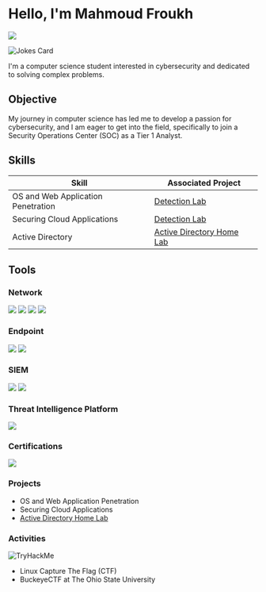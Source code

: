 # Hello, I'm Mahmoud Froukh
<a href="https://www.linkedin.com/in/mahmoud-froukh/"><img src="https://img.shields.io/badge/-LinkedIn-0072b1?&style=for-the-badge&logo=linkedin&logoColor=white" /></a>

![Jokes Card](https://readme-jokes.vercel.app/api?hideBorder)


I'm a computer science student interested in cybersecurity and dedicated to solving complex problems.

## Objective
My journey in computer science has led me to develop a passion for cybersecurity, and I am eager to get into the field, specifically to join a Security Operations Center (SOC) 
as a Tier 1 Analyst.

## Skills

| Skill                                         | Associated Project         |
|-----------------------------------------------|----------------------------|
| OS and Web Application Penetration            | <a href="https://google.com">Detection Lab</a>|
| Securing Cloud Applications                   | <a href="https://google.com">Detection Lab</a>|
| Active Directory                              | <a href="https://github.com/MahmoudFroukh/Active-Directory-Home-Lab/tree/main"> Active Directory Home Lab</a> |

## Tools

### Network
<div>
    <img src="https://img.shields.io/badge/-Wireshark-1679A7?&style=for-the-badge&logo=Wireshark&logoColor=white" />
    <img src="https://img.shields.io/badge/-TShark-0A2C42?&style=for-the-badge&logo=Wireshark&logoColor=white" />
    <img src="https://img.shields.io/badge/-Zeek-777BB4?&style=for-the-badge&logo=Zeek&logoColor=white" />
    <img src="https://img.shields.io/badge/-Network%20Miner-FFCC00?&style=for-the-badge&logo=NetworkMiner&logoColor=black" />
</div>

### Endpoint
<div>
    <img src="https://img.shields.io/badge/-Microsoft_Defender_for_Endpoint-00A4EF?&style=for-the-badge&logo=Microsoft&logoColor=white" />
    <img src="https://img.shields.io/badge/-Velociraptor-4B275F?&style=for-the-badge&logo=Velociraptor&logoColor=white" />
</div>

### SIEM
<div>
    <img src="https://img.shields.io/badge/-Splunk-000000?&style=for-the-badge&logo=Splunk&logoColor=white" />
    <img src="https://img.shields.io/badge/-Elastic-005571?&style=for-the-badge&logo=Elastic&logoColor=white" />
</div>

### Threat Intelligence Platform
<div>
    <img src="https://img.shields.io/badge/-OpenCTI-1E90FF?&style=for-the-badge&logo=OpenCTI&logoColor=white" />
</div>

### Certifications

<img src="https://img.shields.io/badge/-ISC2%20Certified%20in%20Cybersecurity-00A400?&style=for-the-badge&logo=ISC2&logoColor=white" />


### Projects

- OS and Web Application Penetration
- Securing Cloud Applications
- <a href="https://github.com/MahmoudFroukh/Active-Directory-Home-Lab/tree/main"> Active Directory Home Lab</a>

### Activities

<img src="https://tryhackme-badges.s3.amazonaws.com/Moe2318.png" alt="TryHackMe">

- Linux Capture The Flag (CTF)
- BuckeyeCTF at The Ohio State University
